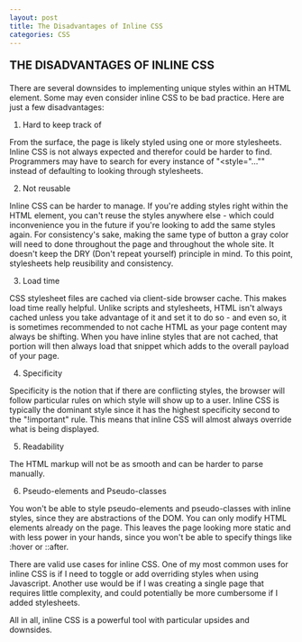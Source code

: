 ```yaml
---
layout: post
title: The Disadvantages of Inline CSS
categories: CSS
---
```


<div class="blockcode">
<p style="font-size:20px;font-weight:bold;text-transform:uppercase;">The Disadvantages of Inline CSS</p>
</div>

There are several downsides to implementing unique styles within an HTML element. Some may even consider inline CSS to be bad practice. Here are just a few disadvantages:

1. Hard to keep track of

From the surface, the page is likely styled using one or more stylesheets. Inline CSS is not always expected and therefor could be harder to find. Programmers may have to search for every instance of "<style="..."" instead of defaulting to looking through stylesheets.

2. Not reusable

Inline CSS can be harder to manage. If you're adding styles right within the HTML element, you can't reuse the styles anywhere else - which could inconvenience you in the future if you're looking to add the same styles again. For consistency's sake, making the same type of button a gray color will need to done throughout the page and throughout the whole site. It doesn't keep the DRY (Don't repeat yourself) principle in mind. To this point, stylesheets help reusibility and consistency. 

3. Load time

CSS stylesheet files are cached via client-side browser cache. This makes load time really helpful. Unlike scripts and stylesheets, HTML isn't always cached unless you take advantage of it and set it to do so - and even so, it is sometimes recommended to not cache HTML as your page content may always be shifting. When you have inline styles that are not cached, that portion will then always load that snippet which adds to the overall payload of your page.

4. Specificity

Specificity is the notion that if there are conflicting styles, the browser will follow particular rules on which style will show up to a user. Inline CSS is typically the dominant style since it has the highest specificity second to the "!important" rule. This means that inline CSS will almost always override what is being displayed. 

5. Readability

The HTML markup will not be as smooth and can be harder to parse manually. 

6. Pseudo-elements and Pseudo-classes

You won't be able to style pseudo-elements and pseudo-classes with inline styles, since they are abstractions of the DOM. You can only modify HTML elements already on the page. This leaves the page looking more static and with less power in your hands, since you won't be able to specify things like :hover or ::after. 


There are valid use cases for inline CSS. One of my most common uses for inline CSS is if I need to toggle or add overriding styles when using Javascript. Another use would be if I was creating a single page that requires little complexity, and could potentially be more cumbersome if I added stylesheets.  

All in all, inline CSS is a powerful tool with particular upsides and downsides. 